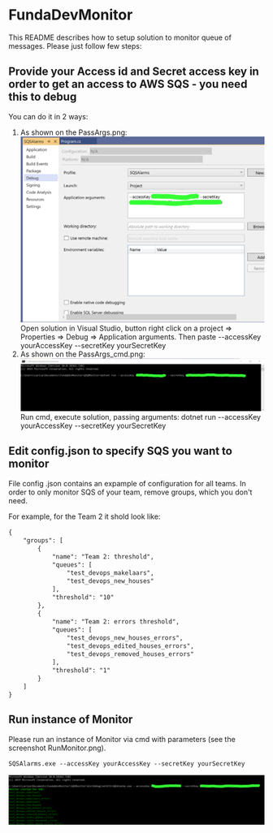# FundaDevMonitor
This README describes how to setup solution to monitor queue of messages. Please just follow few steps:

## Provide your Access id and Secret access key in order to get an access to AWS SQS - you need this to debug

You can do it in 2 ways:
1. As shown on the PassArgs.png:
![alt text](https://github.com/LarisaSpring/FundaDevMonitor/blob/master/PassArgs.png "PassArgs.png")
Open solution in Visual Studio, button right click on a project => Properties => Debug => Application arguments.
Then paste --accessKey yourAccessKey --secretKey yourSecretKey
2. As shown on the PassArgs_cmd.png:
![alt text](https://github.com/LarisaSpring/FundaDevMonitor/blob/master/PassArgs_cmd.png)
Run cmd, execute solution, passing arguments: 
dotnet run --accessKey yourAccessKey --secretKey yourSecretKey

## Edit config.json to specify SQS you want to monitor

File config .json contains an expample of configuration for all teams. In order to only monitor SQS of your team, remove groups, which you don't need.

For example, for the Team 2 it shold look like:
```
{
    "groups": [
        {
            "name": "Team 2: threshold",
            "queues": [
                "test_devops_makelaars",
                "test_devops_new_houses"
            ],
            "threshold": "10"
        },
        {
            "name": "Team 2: errors threshold",
            "queues": [
                "test_devops_new_houses_errors",
                "test_devops_edited_houses_errors",
                "test_devops_removed_houses_errors"
            ],
            "threshold": "1"
        }
    ]
}
```
## Run instance of Monitor
Please run an instance of Monitor via cmd with parameters (see the screenshot RunMonitor.png).
```
SQSAlarms.exe --accessKey yourAccessKey --secretKey yourSecretKey
```
![alt text](https://github.com/LarisaSpring/FundaDevMonitor/blob/master/RunMonitor.png)

